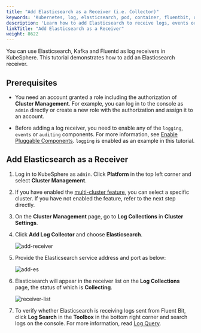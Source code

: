 ```yaml
---
title: "Add Elasticsearch as a Receiver (i.e. Collector)"
keywords: 'Kubernetes, log, elasticsearch, pod, container, fluentbit, output'
description: 'Learn how to add Elasticsearch to receive logs, events or auditing logs.'
linkTitle: "Add Elasticsearch as a Receiver"
weight: 8622
---
```

You can use Elasticsearch, Kafka and Fluentd as log receivers in KubeSphere. This tutorial demonstrates how to add an Elasticsearch receiver.

## Prerequisites

- You need an account granted a role including the authorization of **Cluster Management**. For example, you can log in to the console as `admin` directly or create a new role with the authorization and assign it to an account.

- Before adding a log receiver, you need to enable any of the `logging`, `events` or `auditing` components. For more information, see [Enable Pluggable Components](../../../../pluggable-components/). `logging` is enabled as an example in this tutorial.

## Add Elasticsearch as a Receiver

1. Log in to KubeSphere as `admin`. Click **Platform** in the top left corner and select **Cluster Management**.

2. If you have enabled the [multi-cluster feature](../../../../multicluster-management/), you can select a specific cluster. If you have not enabled the feature, refer to the next step directly.

3. On the **Cluster Management** page, go to **Log Collections** in **Cluster Settings**.

4. Click **Add Log Collector** and choose **Elasticsearch**.

    ![add-receiver](/images/docs/cluster-administration/cluster-settings/log-collections/add-es-as-receiver/add-receiver.png)

5. Provide the Elasticsearch service address and port as below:

    ![add-es](/images/docs/cluster-administration/cluster-settings/log-collections/add-es-as-receiver/add-es.png)

6. Elasticsearch will appear in the receiver list on the **Log Collections** page, the status of which is **Collecting**.

    ![receiver-list](/images/docs/cluster-administration/cluster-settings/log-collections/add-es-as-receiver/receiver-list.png)

7. To verify whether Elasticsearch is receiving logs sent from Fluent Bit, click **Log Search** in the **Toolbox** in the bottom right corner and search logs on the console. For more information, read [Log Query](../../../../toolbox/log-query/).

